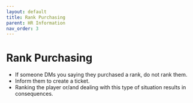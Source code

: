 ```yaml
---
layout: default
title: Rank Purchasing
parent: HR Information
nav_order: 3
---
```


# Rank Purchasing

*  If someone DMs you saying they purchased a rank, do not rank them.
*  Inform them to create a ticket.
*  Ranking the player or/and dealing with this type of situation results in consequences.
